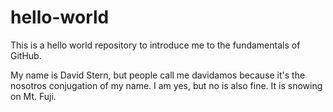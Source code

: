 # hello-world
This is a hello world repository to introduce me to the fundamentals of GitHub.

My name is David Stern, but people call me davidamos because it's the nosotros
conjugation of my name. I am yes, but no is also fine. It is snowing on Mt.
Fuji.
